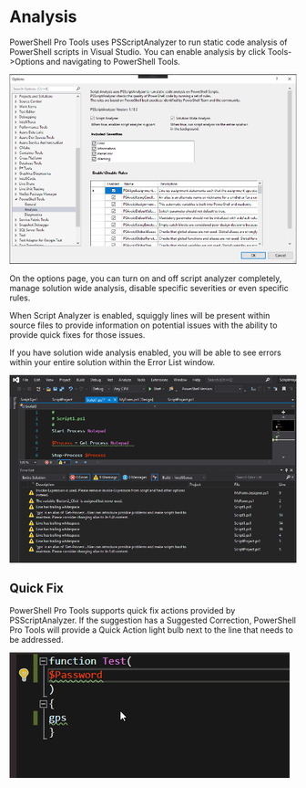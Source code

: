 # Analysis

PowerShell Pro Tools uses PSScriptAnalyzer to run static code analysis of PowerShell scripts in Visual Studio. You can enable analysis by click Tools-&gt;Options and navigating to PowerShell Tools. 

![Script Analysis Options](../../.gitbook/assets/image%20%2823%29%20%282%29.png)

On the options page, you can turn on and off script analyzer completely, manage solution wide analysis, disable specific severities or even specific rules. 

When Script Analyzer is enabled, squiggly lines will be present within source files to provide information on potential issues with the ability to provide quick fixes for those issues. 

If you have solution wide analysis enabled, you will be able to see errors within your entire solution within the Error List window. 

![Error List Window](../../.gitbook/assets/image%20%288%29%20%281%29.png)

## Quick Fix

PowerShell Pro Tools supports quick fix actions provided by PSScriptAnalyzer. If the suggestion has a Suggested Correction, PowerShell Pro Tools will provide a Quick Action light bulb next to the line that needs to be addressed. 

![Executing quick fix actions](../../.gitbook/assets/quickfix.gif)

